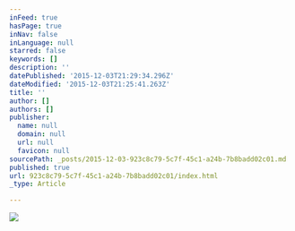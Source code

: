 ```yaml
---
inFeed: true
hasPage: true
inNav: false
inLanguage: null
starred: false
keywords: []
description: ''
datePublished: '2015-12-03T21:29:34.296Z'
dateModified: '2015-12-03T21:25:41.263Z'
title: ''
author: []
authors: []
publisher:
  name: null
  domain: null
  url: null
  favicon: null
sourcePath: _posts/2015-12-03-923c8c79-5c7f-45c1-a24b-7b8badd02c01.md
published: true
url: 923c8c79-5c7f-45c1-a24b-7b8badd02c01/index.html
_type: Article

---
```

![](https://the-grid-user-content.s3-us-west-2.amazonaws.com/1efaefa6-cd7d-46d9-91d6-a61e91acf44d.png)